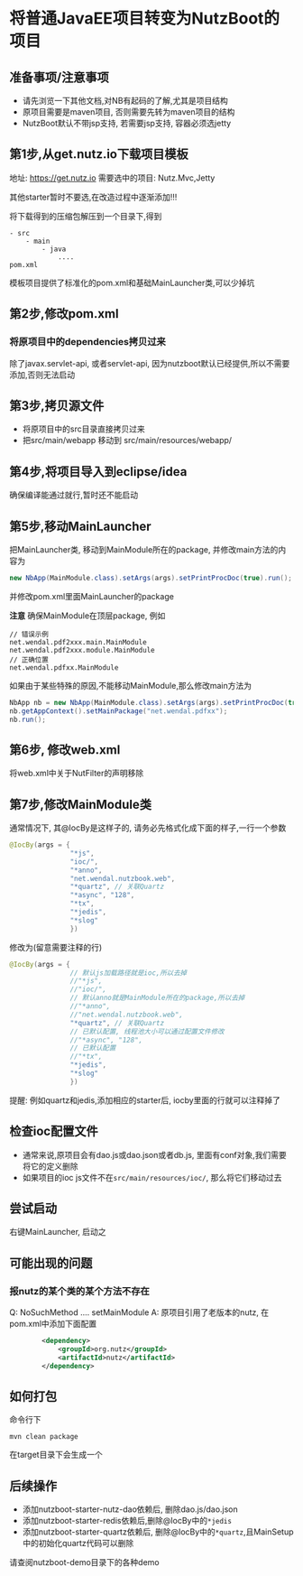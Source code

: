 # 将普通JavaEE项目转变为NutzBoot的项目

## 准备事项/注意事项

* 请先浏览一下其他文档,对NB有起码的了解,尤其是项目结构
* 原项目需要是maven项目, 否则需要先转为maven项目的结构
* NutzBoot默认不带jsp支持, 若需要jsp支持, 容器必须选jetty

## 第1步,从get.nutz.io下载项目模板

地址: https://get.nutz.io
需要选中的项目: Nutz.Mvc,Jetty

其他starter暂时不要选,在改造过程中逐渐添加!!!

将下载得到的压缩包解压到一个目录下,得到

```
- src
	- main
		- java
		    ....
pom.xml	
```

模板项目提供了标准化的pom.xml和基础MainLauncher类,可以少掉坑

## 第2步,修改pom.xml

### 将原项目中的dependencies拷贝过来

除了javax.servlet-api, 或者servlet-api, 因为nutzboot默认已经提供,所以不需要添加,否则无法启动

## 第3步,拷贝源文件

* 将原项目中的src目录直接拷贝过来
* 把src/main/webapp 移动到 src/main/resources/webapp/

## 第4步,将项目导入到eclipse/idea

确保编译能通过就行,暂时还不能启动

## 第5步,移动MainLauncher

把MainLauncher类, 移动到MainModule所在的package, 并修改main方法的内容为

```java
new NbApp(MainModule.class).setArgs(args).setPrintProcDoc(true).run();
```

并修改pom.xml里面MainLauncher的package

**注意** 确保MainModule在顶层package, 例如

```
// 错误示例
net.wendal.pdf2xxx.main.MainModule
net.wendal.pdf2xxx.module.MainModule
// 正确位置
net.wendal.pdfxx.MainModule
```

如果由于某些特殊的原因,不能移动MainModule,那么修改main方法为

```java
NbApp nb = new NbApp(MainModule.class).setArgs(args).setPrintProcDoc(true);
nb.getAppContext().setMainPackage("net.wendal.pdfxx");
nb.run();
```


## 第6步, 修改web.xml

将web.xml中关于NutFilter的声明移除

## 第7步,修改MainModule类

通常情况下, 其@IocBy是这样子的, 请务必先格式化成下面的样子,一行一个参数

```java
@IocBy(args = {
               "*js",
               "ioc/",
               "*anno",
               "net.wendal.nutzbook.web",
               "*quartz", // 关联Quartz
               "*async", "128",
               "*tx",
               "*jedis",
               "*slog"
               })
```

修改为(留意需要注释的行)

```java
@IocBy(args = {
               // 默认js加载路径就是ioc,所以去掉
               //"*js",
               //"ioc/",
               // 默认anno就是MainModule所在的package,所以去掉
               //"*anno",
               //"net.wendal.nutzbook.web",
               "*quartz", // 关联Quartz
               // 已默认配置, 线程池大小可以通过配置文件修改
               //"*async", "128",
               // 已默认配置
               //"*tx",
               "*jedis",
               "*slog"
               })
```

提醒: 例如quartz和jedis,添加相应的starter后, iocby里面的行就可以注释掉了

## 检查ioc配置文件

* 通常来说,原项目会有dao.js或dao.json或者db.js, 里面有conf对象,我们需要将它的定义删除
* 如果项目的ioc js文件不在`src/main/resources/ioc/`, 那么将它们移动过去

## 尝试启动

右键MainLauncher, 启动之

## 可能出现的问题

### 报nutz的某个类的某个方法不存在

Q: NoSuchMethod .... setMainModule
A: 原项目引用了老版本的nutz, 在pom.xml中添加下面配置

```xml
		<dependency>
			<groupId>org.nutz</groupId>
			<artifactId>nutz</artifactId>
		</dependency>
```

## 如何打包

命令行下

```
mvn clean package
```

在target目录下会生成一个

## 后续操作

* 添加nutzboot-starter-nutz-dao依赖后, 删除dao.js/dao.json
* 添加nutzboot-starter-redis依赖后,删除@IocBy中的`*jedis`
* 添加nutzboot-starter-quartz依赖后, 删除@IocBy中的`*quartz`,且MainSetup中的初始化quartz代码可以删除

请查阅nutzboot-demo目录下的各种demo